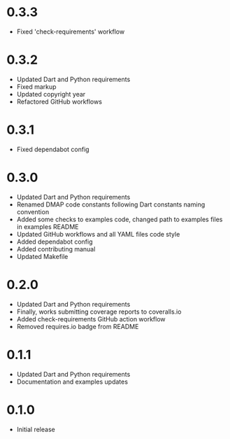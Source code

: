 [//]: # (dart-daap-client)
[//]: # (CHANGELOG.md)


# 0.3.3
* Fixed 'check-requirements' workflow

# 0.3.2
* Updated Dart and Python requirements
* Fixed markup
* Updated copyright year
* Refactored GitHub workflows

# 0.3.1
* Fixed dependabot config

# 0.3.0
* Updated Dart and Python requirements
* Renamed DMAP code constants following Dart constants naming convention
* Added some checks to examples code, changed path to examples files in examples README
* Updated GitHub workflows and all YAML files code style
* Added dependabot config
* Added contributing manual
* Updated Makefile

# 0.2.0
* Updated Dart and Python requirements
* Finally, works submitting coverage reports to coveralls.io
* Added check-requirements GitHub action workflow
* Removed requires.io badge from README

# 0.1.1
* Updated Dart and Python requirements
* Documentation and examples updates

# 0.1.0
* Initial release

